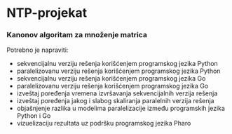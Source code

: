 # NTP-projekat

### Kanonov algoritam za množenje matrica

Potrebno je napraviti:
- sekvencijalnu verziju rešenja korišćenjem programskog jezika Python
- paralelizovanu verziju rešenja korišćenjem programskog jezika Python
- sekvencijalnu verziju rešenja korišćenjem programskog jezika Go
- paralelizovanu verziju rešenja korišćenjem programskog jezika Go
- izveštaj poređenja vremena izvršavanja sekvencijalnih verzija rešenja
- izveštaj poređenja jakog i slabog skaliranja paralelnih verzija rešenja
- objašnjenje razlika u modelima paralelizacije između programskih jezika Python i Go
- vizuelizaciju rezultata uz podršku programskog jezika Pharo
